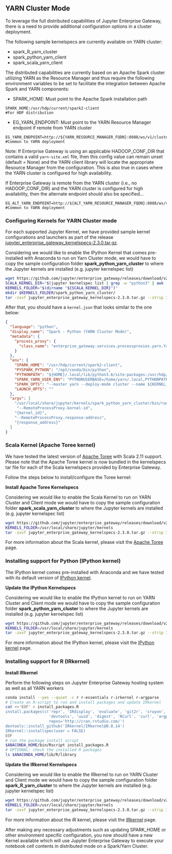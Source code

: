## YARN Cluster Mode

To leverage the full distributed capabilities of Jupyter Enterprise Gateway, there is a need to provide additional configuration options in a cluster deployment.

The following sample kernelspecs are currently available on YARN cluster:

+ spark_R_yarn_cluster
+ spark_python_yarn_client
+ spark_scala_yarn_client

The distributed capabilities are currently based on an Apache Spark cluster utilizing YARN as the Resource Manager and thus require the following environment variables to be set to facilitate the integration between Apache Spark and YARN components:

* SPARK_HOME: Must point to the Apache Spark installation path
```
SPARK_HOME:/usr/hdp/current/spark2-client                            #For HDP distribution
```
* EG_YARN_ENDPOINT: Must point to the YARN Resource Manager endpoint if remote from YARN cluster
```
EG_YARN_ENDPOINT=http://${YARN_RESOURCE_MANAGER_FQDN}:8088/ws/v1/cluster #Common to YARN deployment
```
Note: If Enterprise Gateway is using an applicable HADOOP_CONF_DIR that contains a valid `yarn-site.xml` file, then this config value can remain unset (default = None) and the YARN client library will locate the appropriate Resource Manager from the configuration.  This is also true in cases where the YARN cluster is configured for high availability.

If Enterprise Gateway is remote from the YARN cluster (i.e., no HADOOP_CONF_DIR) and the YARN cluster is configured for high availability, then the alternate endpoint should also be specified...

```
EG_ALT_YARN_ENDPOINT=http://${ALT_YARN_RESOURCE_MANAGER_FQDN}:8088/ws/v1/cluster #Common to YARN deployment
```

### Configuring Kernels for YARN Cluster mode

For each supported Jupyter Kernel, we have provided sample kernel configurations and launchers as part of the release [jupyter_enterprise_gateway_kernelspecs-2.3.0.tar.gz](https://github.com/jupyter/enterprise_gateway/releases/download/v2.3.0/jupyter_enterprise_gateway_kernelspecs-2.3.0.tar.gz).

Considering we would like to enable the IPython Kernel that comes pre-installed with Anaconda to run on Yarn Cluster mode, we would have to copy the sample configuration folder **spark_python_yarn_cluster** to where the Jupyter kernels are installed (e.g. jupyter kernelspec list)

``` Bash
wget https://github.com/jupyter/enterprise_gateway/releases/download/v2.3.0/jupyter_enterprise_gateway_kernelspecs-2.3.0.tar.gz
SCALA_KERNEL_DIR="$(jupyter kernelspec list | grep -w "python3" | awk '{print $2}')"
KERNELS_FOLDER="$(dirname "${SCALA_KERNEL_DIR}")"
mkdir $KERNELS_FOLDER/spark_python_yarn_cluster/
tar -zxvf jupyter_enterprise_gateway_kernelspecs-2.3.0.tar.gz --strip 1 --directory $KERNELS_FOLDER/spark_python_yarn_cluster/ spark_python_yarn_cluster/
```
  
After that, you should have a `kernel.json` that looks similar to the one below:

```json
{
  "language": "python",
  "display_name": "Spark - Python (YARN Cluster Mode)",
  "metadata": {
    "process_proxy": {
      "class_name": "enterprise_gateway.services.processproxies.yarn.YarnClusterProcessProxy"
    }
  },
  "env": {
    "SPARK_HOME": "/usr/hdp/current/spark2-client",
    "PYSPARK_PYTHON": "/opt/conda/bin/python",
    "PYTHONPATH": "${HOME}/.local/lib/python3.6/site-packages:/usr/hdp/current/spark2-client/python:/usr/hdp/current/spark2-client/python/lib/py4j-0.10.6-src.zip",
    "SPARK_YARN_USER_ENV": "PYTHONUSERBASE=/home/yarn/.local,PYTHONPATH=${HOME}/.local/lib/python3.6/site-packages:/usr/hdp/current/spark2-client/python:/usr/hdp/current/spark2-client/python/lib/py4j-0.10.6-src.zip,PATH=/opt/conda/bin:$PATH",
    "SPARK_OPTS": "--master yarn --deploy-mode cluster --name ${KERNEL_ID:-ERROR__NO__KERNEL_ID} --conf spark.yarn.submit.waitAppCompletion=false",
    "LAUNCH_OPTS": ""
  },
  "argv": [
    "/usr/local/share/jupyter/kernels/spark_python_yarn_cluster/bin/run.sh",
     "--RemoteProcessProxy.kernel-id",
    "{kernel_id}",
    "--RemoteProcessProxy.response-address",
    "{response_address}"
  ]
}
```

### Scala Kernel (Apache Toree kernel)

We have tested the latest version of [Apache Toree](https://toree.apache.org/) with Scala 2.11 support.  Please note that the Apache Toree kernel is now bundled in the kernelspecs tar file for each of the Scala kernelspecs provided by Enterprise Gateway.

Follow the steps below to install/configure the Toree kernel:

**Install Apache Toree Kernelspecs**

Considering we would like to enable the Scala Kernel to run on YARN Cluster and Client mode we would have to copy the sample configuration folder **spark_scala_yarn_cluster** to where the Jupyter kernels are installed (e.g. jupyter kernelspec list)

``` Bash
wget https://github.com/jupyter/enterprise_gateway/releases/download/v2.3.0/jupyter_enterprise_gateway_kernelspecs-2.3.0.tar.gz
KERNELS_FOLDER=/usr/local/share/jupyter/kernels
tar -zxvf jupyter_enterprise_gateway_kernelspecs-2.3.0.tar.gz --strip 1 --directory $KERNELS_FOLDER/spark_scala_yarn_cluster/ spark_scala_yarn_cluster/
```

For more information about the Scala kernel, please visit the [Apache Toree](https://toree.apache.org/) page.

### Installing support for Python (IPython kernel)

The IPython kernel comes pre-installed with Anaconda and we have tested with its default version of [IPython kernel](https://ipython.readthedocs.io/en/stable/).

**Update the IPython Kernelspecs**

Considering we would like to enable the IPython kernel to run on YARN Cluster and Client mode we would have to copy the sample configuration folder **spark_python_yarn_cluster** to where the Jupyter kernels are installed (e.g. jupyter kernelspec list)

``` Bash
wget https://github.com/jupyter/enterprise_gateway/releases/download/v2.3.0/jupyter_enterprise_gateway_kernelspecs-2.3.0.tar.gz
KERNELS_FOLDER=/usr/local/share/jupyter/kernels
tar -zxvf jupyter_enterprise_gateway_kernelspecs-2.3.0.tar.gz --strip 1 --directory $KERNELS_FOLDER/spark_python_yarn_cluster/ spark_python_yarn_cluster/
```

For more information about the IPython kernel, please visit the [IPython kernel](https://ipython.readthedocs.io/en/stable/) page.

### Installing support for R (IRkernel)

**Install IRkernel**

Perform the following steps on Jupyter Enterprise Gateway hosting system as well as all YARN workers

```Bash
conda install --yes --quiet -c r r-essentials r-irkernel r-argparse
# Create an R-script to run and install packages and update IRkernel
cat <<'EOF' > install_packages.R
install.packages(c('repr', 'IRdisplay', 'evaluate', 'git2r', 'crayon', 'pbdZMQ',
                   'devtools', 'uuid', 'digest', 'RCurl', 'curl', 'argparse'),
                   repos='http://cran.rstudio.com/')
devtools::install_github('IRkernel/IRkernel@0.8.14')
IRkernel::installspec(user = FALSE)
EOF
# run the package install script
$ANACONDA_HOME/bin/Rscript install_packages.R
# OPTIONAL: check the installed R packages
ls $ANACONDA_HOME/lib/R/library
```

**Update the IRkernel Kernelspecs**

Considering we would like to enable the IRkernel to run on YARN Cluster and Client mode we would have to copy the sample configuration folder **spark_R_yarn_cluster** to where the Jupyter kernels are installed (e.g. jupyter kernelspec list)

``` Bash
wget https://github.com/jupyter/enterprise_gateway/releases/download/v2.3.0/jupyter_enterprise_gateway_kernelspecs-2.3.0.tar.gz
KERNELS_FOLDER=/usr/local/share/jupyter/kernels
tar -zxvf jupyter_enterprise_gateway_kernelspecs-2.3.0.tar.gz --strip 1 --directory $KERNELS_FOLDER/spark_R_yarn_cluster/ spark_R_yarn_cluster/
```

For more information about the iR kernel, please visit the [IRkernel](https://irkernel.github.io/) page.

After making any necessary adjustments such as updating SPARK_HOME or other environment specific configuration, you now should have a new Kernel available which will use Jupyter Enterprise Gateway to execute your notebook cell contents in distributed mode on a Spark/Yarn Cluster.   

